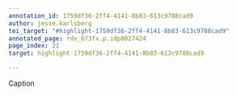 ```yaml
---
annotation_id: 1759df36-2ff4-4141-8b83-613c9788cad9
author: jesse.karlsberg
tei_target: "#highlight-1759df36-2ff4-4141-8b83-613c9788cad9"
annotated_page: rdx_b73fx.p.idp8027424
page_index: 21
target: highlight-1759df36-2ff4-4141-8b83-613c9788cad9

---
```

Caption